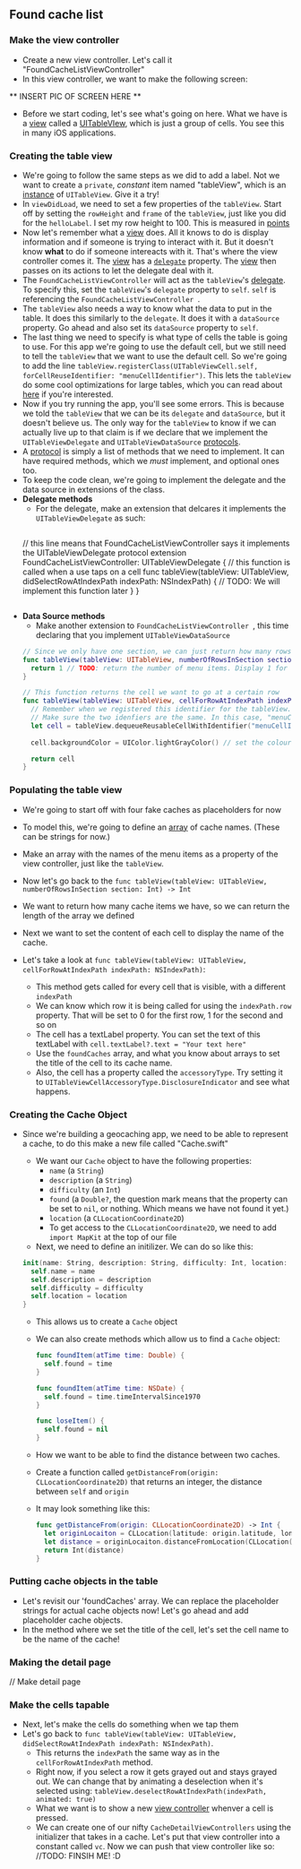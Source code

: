## Found cache list
### Make the view controller
- Create a new view controller. Let's call it "FoundCacheListViewController"
- In this view controller, we want to make the following screen:

** INSERT PIC OF SCREEN HERE **

- Before we start coding, let's see what's going on here. What we have is a [view]() called a [UITableVIew](), which is just a group of cells. You see this in many iOS applications.

### Creating the table view
  - We're going to follow the same steps as we did to add a label. Not we want to create a `private`, *constant* item named "tableView", which is an [instance]() of `UITableView`. Give it a try!
  - In `viewDidLoad`, we need to set a few properties of the `tableView`. Start off by setting the `rowHeight` and `frame` of the `tableView`, just like you did for the `helloLabel`. I set my row height to 100. This is measured in [points]()
  - Now let's remember what a [view]() does. All it knows to do is display information and if someone is trying to interact with it. But it doesn't know **what** to do if someone intereacts with it. That's where the view controller comes it. The [view]() has a [`delegate`]() property. The [view]() then passes on its actions to let the delegate deal with it.
  - The `FoundCacheListViewController` will act as the `tableView`'s [delegate](). To specify this, set the `tableView`'s `delegate` property to `self`. `self` is referencing the `FoundCacheListViewController `.
  - The `tableView` also needs a way to know what the data to put in the table. It does this similarly to the `delegate`. It does it with a `dataSource` property. Go ahead and also set its `dataSource` property to `self`.
  - The last thing we need to specify is what type of cells the table is going to use. For this app we're going to use the default cell, but we still need to tell the `tableView` that we want to use the default cell. So we're going to add the line `tableView.registerClass(UITableViewCell.self, forCellReuseIdentifier: "menuCellIdentifier")`. This lets the `tableView` do some cool optimizations for large tables, which you can read about [here]() if you're interested.
  - Now  if you try running the app, you'll see some errors. This is because we told the `tableView` that we can be its `delegate` and `dataSource`, but it doesn't believe us. The only way for the `tableView` to know if we can actually live up to that claim is if we declare that we implement the `UITableViewDelegate` and `UITableViewDataSource` [protocols]().
  - A [protocol]() is simply a list of methods that we need to implement. It can have required methods, which we *must* implement, and optional ones too.
  - To keep the code clean, we're going to implement the delegate and the data source in extensions of the class.
  - **Delegate methods**
     - For the delegate, make an extension that delcares it implements the `UITableViewDelegate` as such:
       ```swift
      // this line means that FoundCacheListViewController says it implements the UITableViewDelegate protocol
      extension FoundCacheListViewController: UITableViewDelegate { 
          // this function is called when a use taps on a cell
          func tableView(tableView: UITableView, didSelectRowAtIndexPath indexPath: NSIndexPath) { 
            // TODO: We will implement this function later 
          }
      }
       ```
  - **Data Source methods**
    - Make another extension to `FoundCacheListViewController `, this time declaring that you implement `UITableViewDataSource`
    ```swift
    // Since we only have one section, we can just return how many rows we want
    func tableView(tableView: UITableView, numberOfRowsInSection section: Int) -> Int { 
      return 1 // TODO: return the number of menu items. Display 1 for now so we can see the table view
    }
    
    // This function returns the cell we want to go at a certain row
    func tableView(tableView: UITableView, cellForRowAtIndexPath indexPath: NSIndexPath) -> UITableViewCell { 
      // Remember when we registered this identifier for the tableView. This is where it comes in.
      // Make sure the two idenfiers are the same. In this case, "menuCellIdentifier"
      let cell = tableView.dequeueReusableCellWithIdentifier("menuCellIdentifier", forIndexPath: indexPath)
      
      cell.backgroundColor = UIColor.lightGrayColor() // set the colour to light grey for now

      return cell
    }
    ```
### Populating the table view
  - We're going to start off with four fake caches as placeholders for now
  - To model this, we're going to define an [array]() of cache names. (These can be strings for now.)
  - Make an array with the names of the menu items as a property of the view controller, just like the `tableView`.
  - Now let's go back to the `func tableView(tableView: UITableView, numberOfRowsInSection section: Int) -> Int`
  - We want to return how many cache items we have, so we can return the length of the array we defined
  
  - Next we want to set the content of each cell to display the name of the cache.
  - Let's take a look at `func tableView(tableView: UITableView, cellForRowAtIndexPath indexPath: NSIndexPath)`:
    - This method gets called for every cell that is visible, with a different `indexPath`
    - We can know which row it is being called for using the `indexPath.row` property. That will be set to 0 for the first row, 1 for the second and so on
    - The cell has a textLabel property. You can set the text of this textLabel with `cell.textLabel?.text = "Your text here"`
    - Use the `foundCaches` array, and what you know about arrays to set the title of the cell to its cache name.
    - Also, the cell has a property called the `accessoryType`. Try setting it to `UITableViewCellAccessoryType.DisclosureIndicator` and see what happens.
 
### Creating the Cache Object
- Since we're building a geocaching app, we need to be able to represent a cache, to do this make a new file called "Cache.swift"
  - We want our `Cache` object to have the following properties:
    - `name` (a `String`)
    - `description` (a `String`)
    - `difficulty` (an `Int`)
    - `found` (a `Double?`, the question mark means that the property can be set to `nil`, or nothing. Which means we have not found it yet.)
    - `location` (a `CLLocationCoordinate2D`)
    - To get access to the `CLLocationCoordinate2D`, we need to add `import MapKit` at the top of our file
  - Next, we need to define an initilizer. We can do so like this:

  ```swift
  init(name: String, description: String, difficulty: Int, location: CLLocationCoordinate2D) {
    self.name = name
    self.description = description
    self.difficulty = difficulty
    self.location = location
  }
  ```
  - This allows us to create a `Cache` object
  - We can also create methods which allow us to find a `Cache` object:
  
    ```swift
    func foundItem(atTime time: Double) {
      self.found = time
    }

    func foundItem(atTime time: NSDate) {
      self.found = time.timeIntervalSince1970
    }

    func loseItem() {
      self.found = nil
    }
    ```
    
  - How we want to be able to find the distance between two caches.
  - Create a function called `getDistanceFrom(origin: CLLocationCoordinate2D)` that returns an integer, the distance between `self` and `origin`
  - It may look something like this:
  
    ```swift
    func getDistanceFrom(origin: CLLocationCoordinate2D) -> Int {
      let originLocaiton = CLLocation(latitude: origin.latitude, longitude: origin.longitude)
      let distance = originLocaiton.distanceFromLocation(CLLocation(latitude: self.location.latitude, longitude: self.location.longitude))
      return Int(distance)
    }
    ```
    
### Putting cache objects in the table
- Let's revisit our 'foundCaches' array. We can replace the placeholder strings for actual cache objects now! Let's go ahead and add placeholder cache objects.
- In the method where we set the title of the cell, let's set the cell name to be the name of the cache!

### Making the detail page
// Make detail page
 
### Make the cells tapable
  - Next, let's make the cells do something when we tap them
  - Let's go back to `func tableView(tableView: UITableView, didSelectRowAtIndexPath indexPath: NSIndexPath)`.
      - This returns the `indexPath` the same way as in the `cellForRowAtIndexPath` method.
      - Right now, if you select a row it gets grayed out and stays grayed out. We can change that by animating a deselection when it's selected using: `tableView.deselectRowAtIndexPath(indexPath, animated: true)`
      - What we want is to show a new [view controller]() whenver a cell is pressed. 
      - We can create one of our nifty `CacheDetailViewControllers` using the initializer that takes in a cache. Let's put that view controller into a constant called `vc`. Now we can push that view controller like so:
      //TODO: FINSIH ME! :D